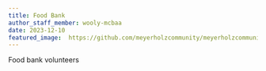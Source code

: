 ```yaml
---
title: Food Bank
author_staff_member: wooly-mcbaa
date: 2023-12-10
featured_image:  https://github.com/meyerholzcommunity/meyerholzcommunity.github.io/tree/main/images/food_bank1.jpg
---
```


Food bank volunteers
